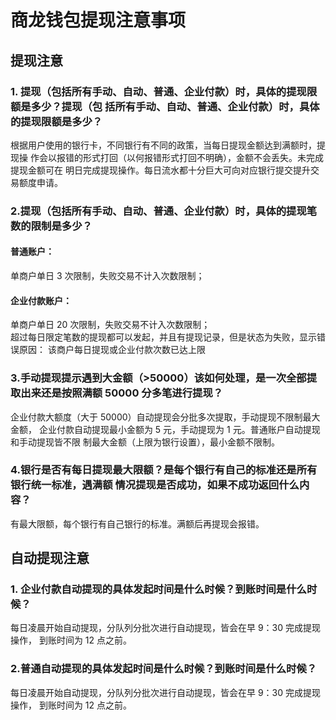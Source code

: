 # 商龙钱包提现注意事项
## 提现注意
### 1. 提现（包括所有手动、自动、普通、企业付款）时，具体的提现限额是多少？提现（包 括所有手动、自动、普通、企业付款）时，具体的提现限额是多少？
根据用户使用的银行卡，不同银行有不同的政策，当每日提现金额达到满额时，提现操 作会以报错的形式打回（以何报错形式打回不明确），金额不会丢失。未完成提现金额可在 明日完成提现操作。每日流水都十分巨大可向对应银行提交提升交易额度申请。
### 2.提现（包括所有手动、自动、普通、企业付款）时，具体的提现笔数的限制是多少？
#### 普通账户：
单商户单日 3 次限制，失败交易不计入次数限制；    
#### 企业付款账户：
单商户单日 20 次限制，失败交易不计入次数限制；  
超过每日限定笔数的提现都可以发起，并且有提现记录，但是状态为失败，显示错误原因： 该商户每日提现或企业付款次数已达上限
### 3.手动提现提示遇到大金额（>50000）该如何处理，是一次全部提取出来还是按照满额 50000 分多笔进行提现？
企业付款大额度（大于 50000）自动提现会分批多次提取，手动提现不限制最大金额， 企业付款自动提现最小金额为 5 元，手动提现为 1 元。普通账户自动提现和手动提现皆不限 制最大金额（上限为银行设置），最小金额不限制。
### 4.银行是否有每日提现最大限额？是每个银行有自己的标准还是所有银行统一标准，遇满额 情况提现是否成功，如果不成功返回什么内容？
有最大限额，每个银行有自己银行的标准。满额后再提现会报错。
## 自动提现注意 
### 1. 企业付款自动提现的具体发起时间是什么时候？到账时间是什么时候？
每日凌晨开始自动提现，分队列分批次进行自动提现，皆会在早 9：30 完成提现操作， 到账时间为 12 点之前。
### 2.普通自动提现的具体发起时间是什么时候？到账时间是什么时候？
每日凌晨开始自动提现，分队列分批次进行自动提现，皆会在早 9：30 完成提现操作， 到账时间为 12 点之前。